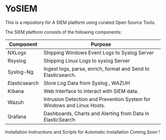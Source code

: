 # YoSIEM

This is a repository for A SIEM platform using curated Open Source Tools. 

The SIEM platform consists of the following components:

Component               |         Purpose
---                     |       ---
NXLogs  | Shipping Windows Event Logs to Syslog Server
Rsyslog | Shipping Linux Logs to syslog Server
Syslog-Ng | Ingest logs, parse, enrich, format and Send to Elasticsearch. 
Elasticsearch | Store Log Data from Syslog , WAZUH
Kibana | Web Interface to interact with SIEM data. 
Wazuh | Intrusion Detection and Prevention System for Windows and Linux Hosts. 
Grafana | Dashboards, Charts and Alerting from Data in ElasticSearch

Installation Instructions and Scripts for Automatic Installation Coming Soon !

